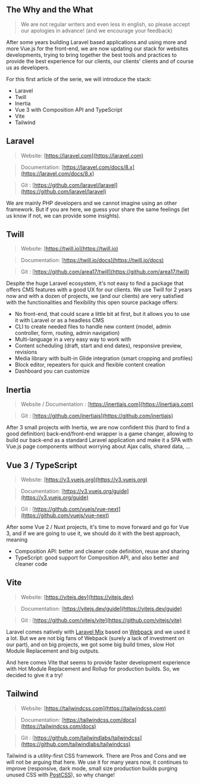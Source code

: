 ## The Why and the What

> We are not regular writers and even less in english, so please accept our apologies in advance! (and we encourage your feedback)

After some years building Laravel based applications and using more and more Vue.js for the front-end, we are now updating our stack for websites developments, trying to bring together the best tools and practices to provide the best experience for our clients, our clients' clients and of course us as developers.

For this first article of the serie, we will introduce the stack:

- Laravel
- Twill
- Inertia
- Vue 3 with Composition API and TypeScript
- Vite
- Tailwind


## Laravel

> Website: [https://laravel.com](https://laravel.com)

> Documentation: [https://laravel.com/docs/8.x](https://laravel.com/docs/8.x)

> Git : [https://github.com/laravel/laravel](https://github.com/laravel/laravel)

We are mainly PHP developers and we cannot imagine using an other framework. But if you are here, we guess your share the same feelings (let us know if not, we can provide some insights).


## Twill

> Website: [https://twill.io](https://twill.io)

> Documentation: [https://twill.io/docs](https://twill.io/docs)

> Git : [https://github.com/area17/twill](https://github.com/area17/twill)

Despite the huge Laravel ecosystem, it's not easy to find a package that offers CMS features with a good UX for our clients.
We use Twill for 2 years now and with a dozen of projects, we (and our clients) are very satisfied with the functionalities and flexibility this open source package offers:

- No front-end, that could scare a little bit at first, but it allows you to use it with Laravel or as a headless CMS
- CLI to create needed files to handle new content (model, admin controller, form, routing, admin navigation)
- Multi-language in a very easy way to work with
- Content scheduling (draft, start and end dates), responsive preview, revisions
- Media library with built-in Glide integration (smart cropping and profiles)
- Block editor, repeaters for quick and flexible content creation
- Dashboard you can customize


## Inertia

> Website / Documentation : [https://inertiajs.com](https://inertiajs.com)

> Git : [https://github.com/inertiajs](https://github.com/inertiajs)

After 3 small projects with Inertia, we are now confident this (hard to find a good definition) back-end/front-end wrapper is a game changer, allowing to build our back-end as a standard Laravel application and make it a SPA with Vue.js page components without worrying about Ajax calls, shared data, ...


## Vue 3 / TypeScript

> Website: [https://v3.vuejs.org](https://v3.vuejs.org)

> Documentation: [https://v3.vuejs.org/guide](https://v3.vuejs.org/guide)

> Git : [https://github.com/vuejs/vue-next](https://github.com/vuejs/vue-next)

After some Vue 2 / Nuxt projects, it's time to move forward and go for Vue 3, and if we are going to use it, we should do it with the best approach, meaning 

- Composition API: better and cleaner code definition, reuse and sharing
- TypeScript: good support for Composition API, and also better and cleaner code


## Vite

> Website: [https://vitejs.dev](https://vitejs.dev)

> Documentation: [https://vitejs.dev/guide](https://vitejs.dev/guide)

> Git : [https://github.com/vitejs/vite](https://github.com/vitejs/vite)

Laravel comes natively with [Laravel Mix](https://laravel.com/docs/8.x/mix) based on [Webpack](https://webpack.js.org) and we used it a lot. But we are not big fans of Webpack (surely a lack of investment on our part), and on big projects, we got some big build times, slow Hot Module Replacement and big outputs.

And here comes Vite that seems to provide faster development experience with Hot Module Replacement and Rollup for production builds. So, we decided to give it a try!


## Tailwind

> Website: [https://tailwindcss.com](https://tailwindcss.com)

> Documentation: [https://tailwindcss.com/docs](https://tailwindcss.com/docs)

> Git : [https://github.com/tailwindlabs/tailwindcss](https://github.com/tailwindlabs/tailwindcss)

Tailwind is a utility-first CSS framework. There are Pros and Cons and we will not be arguing that here. We use it for many years now, it continues to improve (responsive, dark mode, small size production builds purging unused CSS with [PostCSS](https://postcss.org)), so why change!